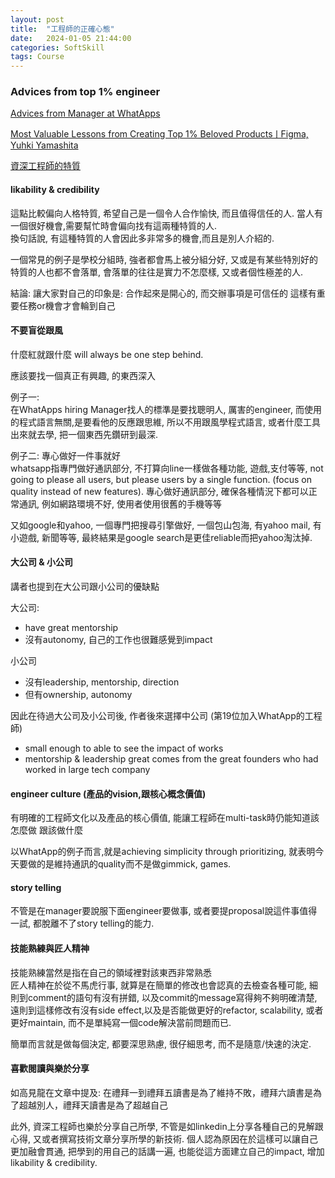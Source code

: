 ```yaml
---
layout: post
title:  "工程師的正確心態"
date:   2024-01-05 21:44:00
categories: SoftSkill
tags: Course
---
```


### Advices from top 1% engineer

[Advices from Manager at WhatApps](https://www.youtube.com/watch?v=2JmfDKOyQcI)<br />

[Most Valuable Lessons from Creating Top 1% Beloved ProductsㅣFigma, Yuhki Yamashita
](https://www.youtube.com/watch?v=WeNnc3_xn2A)

[資深工程師的特質](https://kaochenlong.com/2023/10/04/from-junior-to-senior-developer.html)

#### likability & credibility

這點比較偏向人格特質, 希望自己是一個令人合作愉快, 而且值得信任的人. 當人有一個很好機會,需要幫忙時會偏向找有這兩種特質的人.<br />
換句話說, 有這種特質的人會因此多非常多的機會,而且是別人介紹的.

一個常見的例子是學校分組時, 強者都會馬上被分組分好, 又或是有某些特別好的特質的人也都不會落單, 會落單的往往是實力不怎麼樣, 又或者個性極差的人.

結論: 讓大家對自己的印象是: 合作起來是開心的, 而交辦事項是可信任的 這樣有重要任務or機會才會輪到自己

#### 不要盲從跟風

什麼紅就跟什麼 will always be one step behind.

應該要找一個真正有興趣, 的東西深入

例子一: <br />
在WhatApps hiring Manager找人的標準是要找聰明人, 厲害的engineer, 而使用的程式語言無關,是要看他的反應跟思維, 所以不用跟風學程式語言, 或者什麼工具出來就去學, 把一個東西先鑽研到最深.

例子二: 專心做好一件事就好<br />
whatsapp指專門做好通訊部分, 不打算向line一樣做各種功能, 遊戲,支付等等, not going to please all users, but please users by a single function. (focus on quality instead of new features). 專心做好通訊部分, 確保各種情況下都可以正常通訊, 例如網路環境不好, 使用者使用很舊的手機等等<br />

又如google和yahoo, 一個專門把搜尋引擎做好, 一個包山包海, 有yahoo mail, 有小遊戲, 新聞等等, 最終結果是google search是更佳reliable而把yahoo淘汰掉.

#### 大公司 & 小公司

講者也提到在大公司跟小公司的優缺點

大公司:<br />
- have great mentorship
- 沒有autonomy, 自己的工作也很難感覺到impact

小公司<br />
- 沒有leadership, mentorship, direction
- 但有ownership, autonomy 

因此在待過大公司及小公司後, 作者後來選擇中公司 (第19位加入WhatApp的工程師)
- small enough to able to see the impact of works
- mentorship & leadership great comes from the great founders who had worked in large tech company

#### engineer culture (產品的vision,跟核心概念價值)

有明確的工程師文化以及產品的核心價值, 能讓工程師在multi-task時仍能知道該怎麼做 跟該做什麼

以ＷhatApp的例子而言,就是achieving simplicity through prioritizing, 就表明今天要做的是維持通訊的quality而不是做gimmick, games.


#### story telling

不管是在manager要說服下面engineer要做事, 或者要提proposal說這件事值得一試, 都脫離不了story telling的能力.

#### 技能熟練與匠人精神

技能熟練當然是指在自己的領域裡對該東西非常熟悉<br />
匠人精神在於從不馬虎行事, 就算是在簡單的修改也會認真的去檢查各種可能, 細則到comment的語句有沒有拼錯, 以及commit的message寫得夠不夠明確清楚, 遠則到這樣修改有沒有side effect,以及是否能做更好的refactor, scalability, 或者更好maintain, 而不是單純寫一個code解決當前問題而已.<br />

簡單而言就是做每個決定, 都要深思熟慮, 很仔細思考, 而不是隨意/快速的決定.

#### 喜歡閱讀與樂於分享

如高見龍在文章中提及: 在禮拜一到禮拜五讀書是為了維持不敗，禮拜六讀書是為了超越別人，禮拜天讀書是為了超越自己

此外, 資深工程師也樂於分享自己所學, 不管是如linkedin上分享各種自己的見解跟心得, 又或者撰寫技術文章分享所學的新技術. 個人認為原因在於這樣可以讓自己更加融會貫通, 把學到的用自己的話講一遍, 也能從這方面建立自己的impact, 增加likability & credibility.

